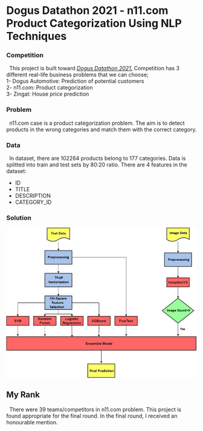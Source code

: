 # Dogus Datathon 2021 - n11.com Product Categorization Using NLP Techniques

### Competition
&nbsp; This project is built toward [*Dogus Datathon 2021.*](https://dogusdatathon.com) Competition has 3 different real-life business problems that we can choose;  
1- Dogus Automotive: Prediction of potential customers  
2- n11.com: Product categorization   
3- Zingat: House price prediction  

### Problem
&nbsp;  n11.com case is a product categorization problem. The aim is to detect products in the wrong categories and match them with the correct category. 

### Data
&nbsp;  In dataset, there are 102264 products belong to 177 categories. Data is splitted into train and test sets by 80:20 ratio. There are 4 features in the dataset:  
- ID  
- TITLE  
- DESCRIPTION  
- CATEGORY_ID  

### Solution
![alt text](https://github.com/akgunburak/Product_Categorization_NLP-Image_Processing/blob/master/data/model_flow_eng.jpg)

## My Rank
&nbsp; There were 39 teams/competitors in n11.com problem. This project is found appropriate for the final round. In the final round, I received an honourable mention.
